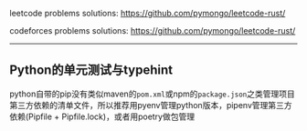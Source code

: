 leetcode problems solutions: <https://github.com/pymongo/leetcode-rust/>

codeforces problems solutions: <https://github.com/pymongo/leetcode-rust/>

---

## Python的单元测试与typehint

python自带的pip没有类似maven的`pom.xml`或npm的`package.json`之类管理项目第三方依赖的清单文件，所以推荐用pyenv管理python版本，pipenv管理第三方依赖(Pipfile + Pipfile.lock)，或者用poetry做包管理
